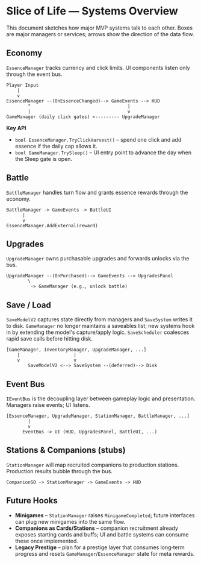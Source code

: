 # Slice of Life — Systems Overview

This document sketches how major MVP systems talk to each other.  Boxes are major managers or services; arrows show the direction of the data flow.

## Economy
`EssenceManager` tracks currency and click limits.  UI components listen only through the event bus.

```text
Player Input
    |
    v
EssenceManager --(OnEssenceChanged)--> GameEvents --> HUD
        ^                                    |
        |                                    v
GameManager (daily click gates) <--------- UpgradeManager
```

**Key API**
- `bool EssenceManager.TryClickHarvest()` – spend one click and add essence if the daily cap allows it.
- `bool GameManager.TrySleep()` – UI entry point to advance the day when the Sleep gate is open.

## Battle
`BattleManager` handles turn flow and grants essence rewards through the economy.

```text
BattleManager -> GameEvents -> BattleUI
      |
      v
EssenceManager.AddExternal(reward)
```

## Upgrades
`UpgradeManager` owns purchasable upgrades and forwards unlocks via the bus.

```text
UpgradeManager --(OnPurchased)--> GameEvents --> UpgradesPanel
        \
         -> GameManager (e.g., unlock battle)
```

## Save / Load
`SaveModelV2` captures state directly from managers and `SaveSystem` writes it to disk.  `GameManager` no longer maintains a saveables list; new systems hook in by extending the model's capture/apply logic.  `SaveScheduler` coalesces rapid save calls before hitting disk.

```text
[GameManager, InventoryManager, UpgradeManager, ...]
    |                    |
    v                    v
        SaveModelV2 <--> SaveSystem --(deferred)--> Disk
```

## Event Bus
`IEventBus` is the decoupling layer between gameplay logic and presentation.  Managers raise events; UI listens.

```text
[EssenceManager, UpgradeManager, StationManager, BattleManager, ...]
        |
        v
      EventBus -> UI (HUD, UpgradesPanel, BattleUI, ...)
```

## Stations & Companions (stubs)
`StationManager` will map recruited companions to production stations.  Production results bubble through the bus.

```text
CompanionSO -> StationManager -> GameEvents -> HUD
```

## Future Hooks
- **Minigames** – `StationManager` raises `MinigameCompleted`; future interfaces can plug new minigames into the same flow.
- **Companions as Cards/Stations** – companion recruitment already exposes starting cards and buffs; UI and battle systems can consume these once implemented.
- **Legacy Prestige** – plan for a prestige layer that consumes long‑term progress and resets `GameManager`/`EssenceManager` state for meta rewards.

